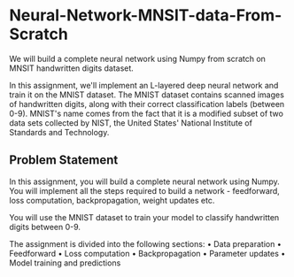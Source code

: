 # Neural-Network-MNSIT-data-From-Scratch
We will build a complete neural network using Numpy from scratch on MNSIT handwritten digits dataset.

In this assignment, we'll implement an L-layered deep neural network and train it on the MNIST dataset. The MNIST dataset contains
scanned images of handwritten digits, along with their correct classification labels (between 0-9). MNIST's name comes from the fact that
it is a modified subset of two data sets collected by NIST, the United States' National Institute of Standards and Technology.

## Problem Statement
In this assignment, you will build a complete neural network using Numpy. You will implement all the steps required to build a network - feedforward, loss computation, backpropagation, weight updates etc.

You will use the MNIST dataset to train your model to classify handwritten digits between 0-9.

The assignment is divided into the following sections:
• Data preparation
• Feedforward
• Loss computation
• Backpropagation
• Parameter updates
• Model training and predictions
